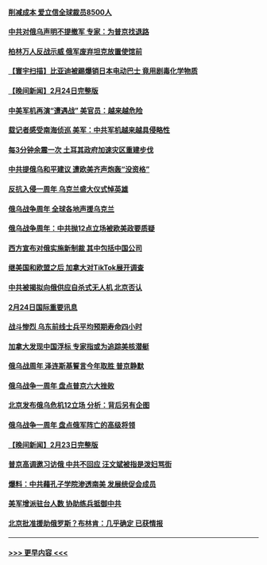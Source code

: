 #### [削减成本 爱立信全球裁员8500人](../pages/prog202/a103657029.md?t=02251543) 
#### [中共对俄乌声明不提撤军 专家：为普京找退路](../pages/prog202/a103657015.md?t=02251543) 
#### [柏林万人反战示威 俄军废弃坦克放置使馆前](../pages/prog202/a103656976.md?t=02251543) 
#### [【寰宇扫描】比亚迪被踢爆销日本电动巴士 竟用剧毒化学物质](../pages/prog202/a103656898.md?t=02251543) 
#### [【晚间新闻】2月24日完整版](../pages/prog202/a103656903.md?t=02251543) 
#### [中美军机再演“遭遇战” 美官员：越来越危险](../pages/prog202/a103656919.md?t=02251543) 
#### [载记者感受南海侦巡 美军：中共军机越来越具侵略性](../pages/prog202/a103656922.md?t=02251543) 
#### [每3分钟余震一次 土耳其政府加速灾区重建步伐](../pages/prog202/a103656875.md?t=02251543) 
#### [中共提俄乌和平建议 遭欧美齐声炮轰“没资格”](../pages/prog202/a103656778.md?t=02251543) 
#### [反抗入侵一周年 乌克兰盛大仪式悼英雄](../pages/prog202/a103656772.md?t=02251543) 
#### [俄乌战争周年 全球各地声援乌克兰](../pages/prog202/a103656776.md?t=02251543) 
#### [俄乌战争周年：中共抛12点立场被欧美政要质疑](../pages/prog202/a103656643.md?t=02251543) 
#### [西方宣布对俄实施新制裁 其中包括中国公司](../pages/prog202/a103656620.md?t=02251543) 
#### [继美国和欧盟之后 加拿大对TikTok展开调查](../pages/prog202/a103656561.md?t=02251543) 
#### [中共被揭拟向俄供应自杀式无人机 北京否认](../pages/prog202/a103656492.md?t=02251543) 
#### [2月24日国际重要讯息](../pages/prog202/a103656443.md?t=02251543) 
#### [战斗惨烈 乌东前线士兵平均预期寿命四小时](../pages/prog202/a103656429.md?t=02251543) 
#### [加拿大发现中国浮标 专家指或为追踪美核潜艇](../pages/prog202/a103656426.md?t=02251543) 
#### [俄乌战周年 泽连斯基誓言今年取胜 普京静默](../pages/prog202/a103656419.md?t=02251543) 
#### [俄乌战争一周年 盘点普京六大挫败](../pages/prog202/a103656407.md?t=02251543) 
#### [北京发布俄乌危机12立场 分析：背后另有企图](../pages/prog202/a103656396.md?t=02251543) 
#### [俄乌战争一周年 盘点俄军阵亡的高级将领](../pages/prog202/a103656346.md?t=02251543) 
#### [【晚间新闻】2月23日完整版](../pages/prog202/a103656234.md?t=02251543) 
#### [普京高调邀习访俄 中共不回应 汪文斌被指是泼妇骂街](../pages/prog202/a103656273.md?t=02251543) 
#### [爆料：中共藉孔子学院渗透南美 发展统促会成员](../pages/prog202/a103656280.md?t=02251543) 
#### [美军增派驻台人数 协助练兵抵御中共](../pages/prog202/a103656271.md?t=02251543) 
#### [北京批准援助俄罗斯？布林肯：几乎确定 已获情报](../pages/prog202/a103656180.md?t=02251543) 

----
#### [ >>> 更早内容 <<< ](../indexes/prog202-earlier.md)
